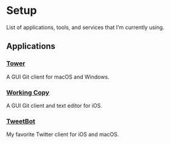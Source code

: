 # Setup

List of applications, tools, and services that I'm currently using.

## Applications

### [Tower](https://www.git-tower.com)

A GUI Git client for macOS and Windows.

### [Working Copy](https://workingcopyapp.com/)

A GUI Git client and text editor for iOS.

### [TweetBot](https://tapbots.com/tweetbot/)

My favorite Twitter client for iOS and macOS.
